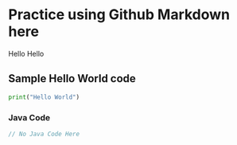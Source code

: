 # Practice using Github Markdown here

Hello
Hello 

## Sample Hello World code 
```python
print("Hello World")
```

### Java Code 
```java
// No Java Code Here
```